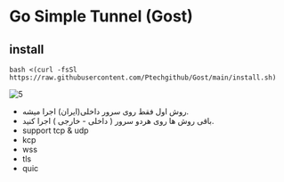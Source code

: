 # Go Simple Tunnel (Gost)


## install
```
bash <(curl -fsSl https://raw.githubusercontent.com/Ptechgithub/Gost/main/install.sh)
```
![5](https://raw.githubusercontent.com/Ptechgithub/configs/main/media/5.jpg)

- روش اول فقط روی سرور داخلی(ایران) اجرا میشه.
- باقی روش ها روی هردو سرور ( داخلی - خارجی ) اجرا کنید.
- support tcp & udp
- kcp
- wss
- tls
- quic
